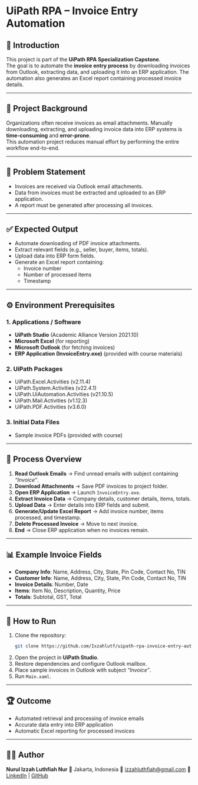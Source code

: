 # UiPath RPA – Invoice Entry Automation

## 📌 Introduction
This project is part of the **UiPath RPA Specialization Capstone**.  
The goal is to automate the **invoice entry process** by downloading invoices from Outlook, extracting data, and uploading it into an ERP application. The automation also generates an Excel report containing processed invoice details.

---

## 🎯 Project Background
Organizations often receive invoices as email attachments. Manually downloading, extracting, and uploading invoice data into ERP systems is **time-consuming** and **error-prone**.  
This automation project reduces manual effort by performing the entire workflow end-to-end.

---

## 📝 Problem Statement
- Invoices are received via Outlook email attachments.  
- Data from invoices must be extracted and uploaded to an ERP application.  
- A report must be generated after processing all invoices.  

---

## ✅ Expected Output
- Automate downloading of PDF invoice attachments.  
- Extract relevant fields (e.g., seller, buyer, items, totals).  
- Upload data into ERP form fields.  
- Generate an Excel report containing:  
  - Invoice number  
  - Number of processed items  
  - Timestamp  

---

## ⚙️ Environment Prerequisites

### 1. Applications / Software
- **UiPath Studio** (Academic Alliance Version 2021.10)  
- **Microsoft Excel** (for reporting)  
- **Microsoft Outlook** (for fetching invoices)  
- **ERP Application (InvoiceEntry.exe)** (provided with course materials)  

### 2. UiPath Packages
- UiPath.Excel.Activities (v2.11.4)  
- UiPath.System.Activities (v22.4.1)  
- UiPath.UiAutomation.Activities (v21.10.5)  
- UiPath.Mail.Activities (v1.12.3)  
- UiPath.PDF.Activities (v3.6.0)  

### 3. Initial Data Files
- Sample invoice PDFs (provided with course)  

---

## 🔄 Process Overview
1. **Read Outlook Emails** → Find unread emails with subject containing *“Invoice”*.  
2. **Download Attachments** → Save PDF invoices to project folder.  
3. **Open ERP Application** → Launch `InvoiceEntry.exe`.  
4. **Extract Invoice Data** → Company details, customer details, items, totals.  
5. **Upload Data** → Enter details into ERP fields and submit.  
6. **Generate/Update Excel Report** → Add invoice number, items processed, and timestamp.  
7. **Delete Processed Invoice** → Move to next invoice.  
8. **End** → Close ERP application when no invoices remain.  

---

## 📊 Example Invoice Fields
- **Company Info**: Name, Address, City, State, Pin Code, Contact No, TIN  
- **Customer Info**: Name, Address, City, State, Pin Code, Contact No, TIN  
- **Invoice Details**: Number, Date  
- **Items**: Item No, Description, Quantity, Price  
- **Totals**: Subtotal, GST, Total  

---

## 🚀 How to Run
1. Clone the repository:
   ```bash
   git clone https://github.com/Ixzahlutf/uipath-rpa-invoice-entry-automation.git
2. Open the project in **UiPath Studio**.
3. Restore dependencies and configure Outlook mailbox.
4. Place sample invoices in Outlook with subject *“Invoice”*.
5. Run `Main.xaml`.

---

## 🏆 Outcome

* Automated retrieval and processing of invoice emails
* Accurate data entry into ERP application
* Automatic Excel reporting for processed invoices

---

## 👩‍💻 Author

**Nurul Izzah Luthfiah Nur**
📍 Jakarta, Indonesia
📧 [izzahluthfiah@gmail.com](mailto:izzahluthfiah@gmail.com)
🔗 [LinkedIn](https://linkedin.com/in/izzahluthfiah) | [GitHub](https://github.com/Ixzahlutf)

